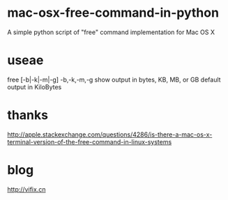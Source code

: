 mac-osx-free-command-in-python
==============================

A simple python script of "free" command implementation for Mac OS X

useae
==============================

free [-b|-k|-m|-g]
  -b,-k,-m,-g show output in bytes, KB, MB, or GB
  default output in KiloBytes

thanks
==============================

http://apple.stackexchange.com/questions/4286/is-there-a-mac-os-x-terminal-version-of-the-free-command-in-linux-systems

blog
==============================

http://vifix.cn